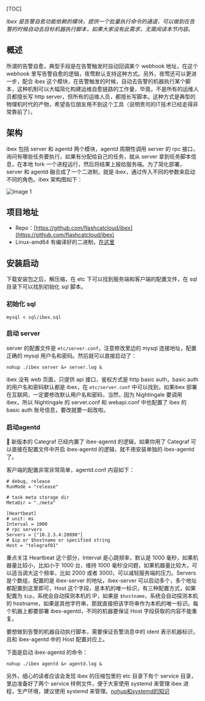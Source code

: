 [TOC]

_Ibex 是告警自愈功能依赖的模块，提供一个批量执行命令的通道，可以做到在告警的时候自动去目标机器执行脚本，如果大家没有此需求，无需阅读本节内容。_

概述
--

所谓的告警自愈，典型手段是在告警触发时自动回调某个 webhook 地址，在这个 webhook 里写告警自愈的逻辑，夜莺默认支持这种方式。另外，夜莺还可以更进一步，配合 ibex 这个模块，在告警触发的时候，自动去告警的机器执行某个脚本，这种机制可以大幅简化构建运维自愈链路的工作量，毕竟，不是所有的运维人员都擅长写 http server，但所有的运维人员，都擅长写脚本。这种方式是典型的物理机时代的产物，希望各位朋友用不到这个工具（说明贵司的IT技术已经走得非常靠前了）。

架构
--

ibex 包括 server 和 agentd 两个模块，agentd 周期性调用 server 的 rpc 接口，询问有哪些任务要执行，如果有分配给自己的任务，就从 server 拿到任务脚本信息，在本地 fork 一个进程运行，然后将结果上报给服务端。为了简化部署，server 和 agentd 融合成了一个二进制，就是 ibex，通过传入不同的参数来启动不同的角色。ibex 架构图如下：

![Image 1](https://flashcat.cloud/images/docs/n9e/install/install-ibex.png)

项目地址
----

*   Repo：[https://github.com/flashcatcloud/ibex](https://github.com/flashcatcloud/ibex)
*   Linux-amd64 有编译好的二进制，[在这里](https://github.com/flashcatcloud/ibex/releases)

安装启动
----

下载安装包之后，解压缩，在 etc 下可以找到服务端和客户端的配置文件，在 sql 目录下可以找到初始化 sql 脚本。

### 初始化 sql

    mysql < sql/ibex.sql

### 启动 server

server 的配置文件是 `etc/server.conf`，注意修改里边的 mysql 连接地址，配置正确的 mysql 用户名和密码。然后就可以直接启动了：

    nohup ./ibex server &> server.log &


ibex 没有 web 页面，只提供 api 接口，鉴权方式是 http basic auth，basic auth 的用户名和密码默认都是 ibex，在 `etc/server.conf` 中可以找到，如果ibex 部署在互联网，一定要修改默认用户名和密码，当然，因为 Nightingale 要调用 ibex，所以 Nightingale 的 server.conf 和 webapi.conf 中也配置了 ibex 的 basic auth 账号信息，要改就要一起改啦。

### 启动agentd

📢 新版本的 Categraf 已经内置了 ibex-agentd 的逻辑，如果你用了 Categraf 可以直接在配置文件中开启 ibex-agentd 的逻辑，就不用安装单独的 ibex-agentd 了。

客户端的配置非常非常简单，agentd.conf 内容如下：

    # debug, release
    RunMode = "release"
    
    # task meta storage dir
    MetaDir = "./meta"
    
    [Heartbeat]
    # unit: ms
    Interval = 1000
    # rpc servers
    Servers = ["10.2.3.4:20090"]
    # $ip or $hostname or specified string
    Host = "telegraf01"


重点关注 Heartbeat 这个部分，Interval 是心跳频率，默认是 1000 毫秒，如果机器量比较小，比如小于 1000 台，维持 1000 毫秒没问题，如果机器量比较大，可以适当调大这个频率，比如 2000 或者 3000，可以减轻服务端的压力。Servers 是个数组，配置的是 ibex-server 的地址，ibex-server 可以启动多个，多个地址都配置到这里即可，Host 这个字段，是本机的唯一标识，有三种配置方式，如果配置为 `$ip`，系统会自动探测本机的 IP，如果是 `$hostname`，系统会自动探测本机的 hostname，如果是其他字符串，那就直接把该字符串作为本机的唯一标识。每个机器上都要部署 ibex-agentd，不同的机器要保证 Host 字段获取的内容不能重复。

要想做到告警的机器自动执行脚本，需要保证告警消息中的 ident 表示机器标识，且和 ibex-agentd 中的 Host 配置对应上。

下面是启动 ibex-agentd 的命令：

    nohup ./ibex agentd &> agentd.log &


另外，细心的读者应该会发现 ibex 的压缩包里的 etc 目录下有个 service 目录，里边准备好了两个 service 样例文件，便于大家使用 systemd 来管理 ibex 进程，生产环境，建议使用 systemd 来管理。[nohup和systemd的知识](https://edu.51cto.com/course/31049.html)


